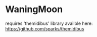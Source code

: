 WaningMoon
==========

requires 'themidibus' library availble here:
https://github.com/sparks/themidibus
